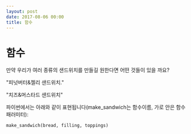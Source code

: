 ```yaml
---
layout: post
date: 2017-08-06 00:00
title: 함수 
---
```


# 함수

만약 우리가 여러 종류의 샌드위치를 만들길 원한다면 어떤 것들이 있을 까요?

"피넛버터&젤리 샌드위치."

"치즈&머스타드 샌드위치"

파이썬에서는 아래와 같이 표현됩니다(make_sandwich는 함수이름, 가로 안은 함수 패러미터):

```python
make_sandwich(bread, filling, toppings)
```


